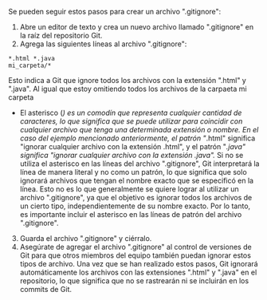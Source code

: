 Se pueden seguir estos pasos para crear un archivo ".gitignore":
1.  Abre un editor de texto y crea un nuevo archivo llamado ".gitignore" en la raíz del repositorio Git.
2.  Agrega las siguientes líneas al archivo ".gitignore":
```
*.html *.java
mi_carpeta/*
```

Esto indica a Git que ignore todos los archivos con la extensión ".html" y ".java". Al igual que estoy omitiendo todos los archivos de la carpaeta mi carpeta
- El asterisco (_) es un comodín que representa cualquier cantidad de caracteres, lo que significa que se puede utilizar para coincidir con cualquier archivo que tenga una determinada extensión o nombre. En el caso del ejemplo mencionado anteriormente, el patrón "_.html" significa "ignorar cualquier archivo con la extensión .html", y el patrón "*.java" significa "ignorar cualquier archivo con la extensión .java".*
Si no se utiliza el asterisco en las líneas del archivo ".gitignore", Git interpretará la línea de manera literal y no como un patrón, lo que significa que solo ignorará archivos que tengan el nombre exacto que se especificó en la línea. Esto no es lo que generalmente se quiere lograr al utilizar un archivo ".gitignore", ya que el objetivo es ignorar todos los archivos de un cierto tipo, independientemente de su nombre exacto. Por lo tanto, es importante incluir el asterisco en las líneas de patrón del archivo ".gitignore".
3.  Guarda el archivo ".gitignore" y ciérralo.
4.  Asegúrate de agregar el archivo ".gitignore" al control de versiones de Git para que otros miembros del equipo también puedan ignorar estos tipos de archivo.
Una vez que se han realizado estos pasos, Git ignorará automáticamente los archivos con las extensiones ".html" y ".java" en el repositorio, lo que significa que no se rastrearán ni se incluirán en los commits de Git.